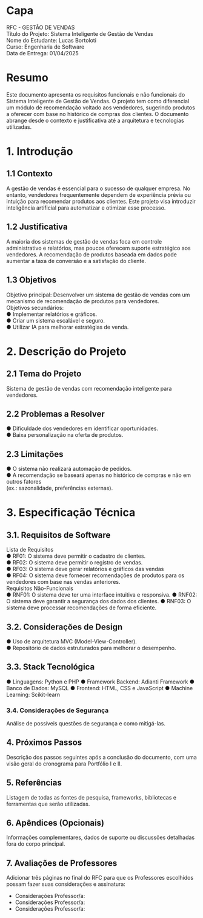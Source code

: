 # Capa
RFC - GESTÃO DE VENDAS  
Título do Projeto: Sistema Inteligente de Gestão de Vendas  
Nome do Estudante: Lucas Bortoloti  
Curso: Engenharia de Software  
Data de Entrega: 01/04/2025  

# Resumo
Este documento apresenta os requisitos funcionais e não funcionais do Sistema Inteligente 
de Gestão de Vendas. O projeto tem como diferencial um módulo de recomendação voltado 
aos vendedores, sugerindo produtos a oferecer com base no histórico de compras dos 
clientes. O documento abrange desde o contexto e justificativa até a arquitetura e 
tecnologias utilizadas.

# 1. Introdução

## 1.1 Contexto
A gestão de vendas é essencial para o sucesso de qualquer empresa. No entanto, 
vendedores frequentemente dependem de experiência prévia ou intuição para recomendar 
produtos aos clientes. Este projeto visa introduzir inteligência artificial para automatizar e 
otimizar esse processo.

## 1.2 Justificativa
A maioria dos sistemas de gestão de vendas foca em controle administrativo e relatórios, 
mas poucos oferecem suporte estratégico aos vendedores. A recomendação de produtos 
baseada em dados pode aumentar a taxa de conversão e a satisfação do cliente.  

## 1.3 Objetivos
Objetivo principal: Desenvolver um sistema de gestão de vendas com um mecanismo de 
recomendação de produtos para vendedores.  
Objetivos secundários:  
● Implementar relatórios e gráficos.  
● Criar um sistema escalável e seguro.  
● Utilizar IA para melhorar estratégias de venda.

# 2. Descrição do Projeto

## 2.1 Tema do Projeto
Sistema de gestão de vendas com recomendação inteligente para vendedores. 

## 2.2 Problemas a Resolver  
● Dificuldade dos vendedores em identificar oportunidades.  
● Baixa personalização na oferta de produtos.  

## 2.3 Limitações 
● O sistema não realizará automação de pedidos.  
● A recomendação se baseará apenas no histórico de compras e não em outros fatores                
(ex.: sazonalidade, preferências externas).

# 3. Especificação Técnica

## 3.1. Requisitos de Software
Lista de Requisitos  
● RF01: O sistema deve permitir o cadastro de clientes.  
● RF02: O sistema deve permitir o registro de vendas.  
● RF03: O sistema deve gerar relatórios e gráficos das vendas  
● RF04: O sistema deve fornecer recomendações de produtos para os vendedores 
com base nas vendas anteriores.  
Requisitos Não-Funcionais  
● RNF01: O sistema deve ter uma interface intuitiva e responsiva. 
● RNF02: O sistema deve garantir a segurança dos dados dos clientes. 
● RNF03: O sistema deve processar recomendações de forma eficiente.

## 3.2. Considerações de Design
● Uso de arquitetura MVC (Model-View-Controller).  
● Repositório de dados estruturados para melhorar o desempenho.

## 3.3. Stack Tecnológica
● Linguagens: Python e PHP
● Framework Backend: Adianti Framework
● Banco de Dados: MySQL
● Frontend: HTML, CSS e JavaScript
● Machine Learning: Scikit-learn

### 3.4. Considerações de Segurança

Análise de possíveis questões de segurança e como mitigá-las.

## 4. Próximos Passos

Descrição dos passos seguintes após a conclusão do documento, com uma visão geral do cronograma para Portfólio I e II.

## 5. Referências

Listagem de todas as fontes de pesquisa, frameworks, bibliotecas e ferramentas que serão utilizadas.

## 6. Apêndices (Opcionais)

Informações complementares, dados de suporte ou discussões detalhadas fora do corpo principal.
## 7. Avaliações de Professores

Adicionar três páginas no final do RFC para que os Professores escolhidos possam fazer suas considerações e assinatura:
- Considerações Professor/a:
- Considerações Professor/a:
- Considerações Professor/a:
